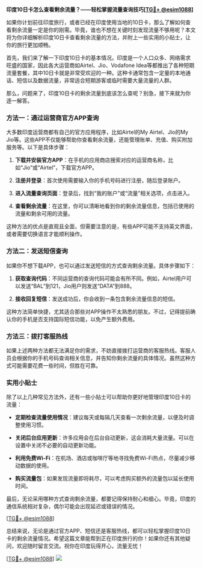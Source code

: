 **印度10日卡怎么查看剩余流量？——轻松掌握流量查询技巧[[TG💪+ @esim1088](https://t.me/s/esim1088)]**

如果你计划前往印度旅行，或者已经在印度使用当地的10日卡，那么了解如何查看剩余流量一定是你的刚需。毕竟，谁也不想在关键时刻发现流量不够用呢？本文将为你详细解析印度10日卡查看剩余流量的方法，并附上一些实用的小贴士，让你的旅行更加顺畅。

首先，我们来了解一下印度10日卡的基本情况。印度是一个人口众多、网络需求旺盛的国家，因此各大运营商如Airtel、Jio、Vodafone Idea等都推出了各种短期流量套餐，其中10日卡就是非常受欢迎的一种。这种卡通常包含一定量的本地通话、短信以及数据流量，非常适合短期游客或临时需要大量流量的人群。

那么，问题来了，印度10日卡的剩余流量到底该怎么查呢？别急，接下来就为你逐一解答。

### 方法一：通过运营商官方APP查询

大多数印度运营商都有自己的官方应用程序，比如Airtel的My Airtel、Jio的My Jio等。这些APP不仅能够帮助你查看剩余流量，还能管理账单、充值、购买附加服务等。以下是具体步骤：

1. **下载并安装官方APP**：在手机的应用商店搜索对应的运营商名称，比如“Jio”或“Airtel”，下载官方APP。
   
2. **注册并登录**：首次使用需要输入你的手机号码进行注册，随后登录账户。

3. **进入流量查询页面**：登录后，找到“我的账户”或“流量”相关选项，点击进入。

4. **查看剩余流量**：在这里，你可以清晰地看到你的剩余流量信息，包括已使用的流量和剩余可用的流量。

这种方法的优点是直观且全面，但需要注意的是，有些APP可能不支持英文界面，或者需要切换语言才能顺利操作。

### 方法二：发送短信查询

如果你不想下载APP，也可以通过发送短信的方式查询剩余流量。具体步骤如下：

1. **获取查询代码**：不同运营商的查询代码可能会有所不同。例如，Airtel用户可以发送“BAL”到121，Jio用户则发送“DATA”到888。

2. **接收回复短信**：发送成功后，你会收到一条包含剩余流量信息的短信。

这种方法简单快捷，尤其适合那些对APP操作不太熟悉的朋友。不过，记得提前确认你的手机是否支持国际短信功能，以免产生额外费用。

### 方法三：拨打客服热线

如果上述两种方法都无法满足你的需求，不妨直接拨打运营商的客服热线。客服人员会根据你的手机号码查询相关信息，并告知你剩余流量的具体情况。虽然这种方式可能需要花费一些时间，但胜在可靠。

### 实用小贴士

除了以上几种常见方法外，还有一些小贴士可以帮助你更好地管理印度10日卡的流量：

- **定期检查流量使用情况**：建议每天或每隔几天查看一次剩余流量，以便及时调整使用习惯。
  
- **关闭后台应用更新**：许多应用会在后台自动更新，这会消耗大量流量。可以在设置中关闭不必要的自动更新功能。

- **利用免费Wi-Fi**：在机场、酒店或咖啡厅等地寻找免费Wi-Fi热点，尽量减少移动数据的使用。

- **购买流量包**：如果发现流量即将耗尽，可以考虑购买额外的流量包以延长使用时间。

最后，无论采用哪种方式查询剩余流量，都要记得保持耐心和细心。毕竟，印度的通信系统相对复杂，偶尔可能会出现延迟或错误的情况。

[[TG💪+ @esim1088](https://t.me/s/esim1088)] 

总结来说，无论是通过官方APP、短信还是客服热线，都可以轻松掌握印度10日卡的剩余流量情况。希望这篇文章能帮到正在印度旅行的你！如果你还有其他疑问，欢迎随时留言交流。祝你在印度玩得开心，流量无忧！

[[TG💪+ @esim1088](https://t.me/s/esim1088)] ![](https://i.postimg.cc/4NQfJmqS/Snipaste-2025-05-13-00-14-12.png)